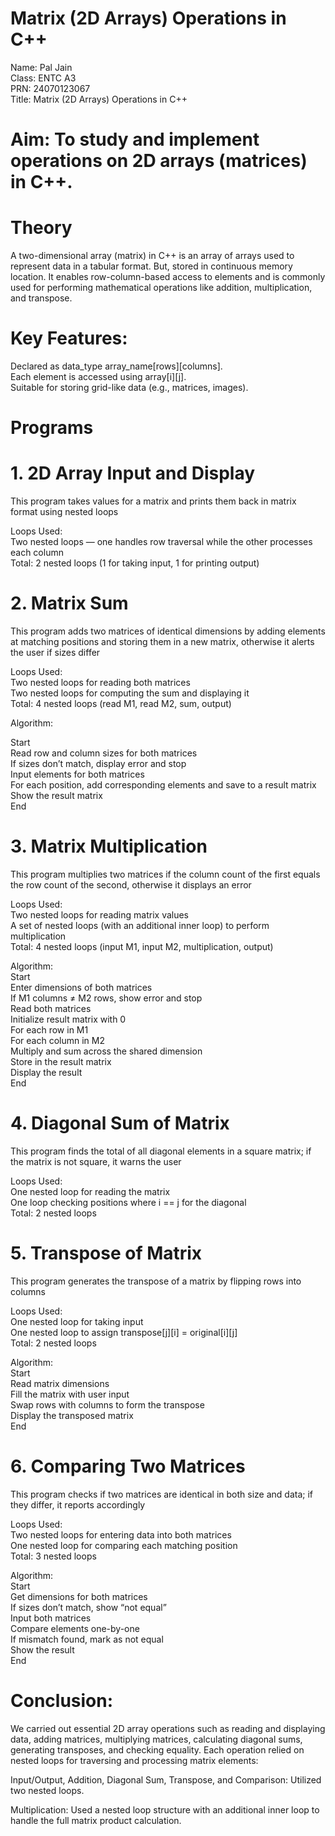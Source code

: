 # Matrix (2D Arrays) Operations in C++

Name: Pal Jain  
Class: ENTC A3  
PRN: 24070123067  
Title: Matrix (2D Arrays) Operations in C++

# Aim: To study and implement operations on 2D arrays (matrices) in C++.


# Theory
A two-dimensional array (matrix) in C++ is an array of arrays used to represent data in a tabular format. But, stored in continuous memory location. It enables row-column-based access to elements and is commonly used for performing mathematical operations like addition, multiplication, and transpose.

# Key Features:
Declared as data_type array_name[rows][columns].  
Each element is accessed using array[i][j].  
Suitable for storing grid-like data (e.g., matrices, images).  

# Programs
# 1. 2D Array Input and Display
This program takes values for a matrix and prints them back in matrix format using nested loops

Loops Used:  
Two nested loops — one handles row traversal while the other processes each column  
Total: 2 nested loops (1 for taking input, 1 for printing output)  

# 2. Matrix Sum
This program adds two matrices of identical dimensions by adding elements at matching positions and storing them in a new matrix, otherwise it alerts the user if sizes differ

Loops Used:  
Two nested loops for reading both matrices  
Two nested loops for computing the sum and displaying it  
Total: 4 nested loops (read M1, read M2, sum, output)  

Algorithm:

Start  
Read row and column sizes for both matrices  
If sizes don’t match, display error and stop  
Input elements for both matrices  
For each position, add corresponding elements and save to a result matrix  
Show the result matrix  
End

# 3. Matrix Multiplication
This program multiplies two matrices if the column count of the first equals the row count of the second, otherwise it displays an error

Loops Used:  
Two nested loops for reading matrix values  
A set of nested loops (with an additional inner loop) to perform multiplication  
Total: 4 nested loops (input M1, input M2, multiplication, output)

Algorithm:  
Start  
Enter dimensions of both matrices  
If M1 columns ≠ M2 rows, show error and stop  
Read both matrices  
Initialize result matrix with 0  
For each row in M1  
For each column in M2  
Multiply and sum across the shared dimension  
Store in the result matrix  
Display the result  
End  

# 4. Diagonal Sum of Matrix  
This program finds the total of all diagonal elements in a square matrix; if the matrix is not square, it warns the user  

Loops Used:  
One nested loop for reading the matrix  
One loop checking positions where i == j for the diagonal  
Total: 2 nested loops  

# 5. Transpose of Matrix
This program generates the transpose of a matrix by flipping rows into columns

Loops Used:  
One nested loop for taking input  
One nested loop to assign transpose[j][i] = original[i][j]  
Total: 2 nested loops  

Algorithm:  
Start  
Read matrix dimensions  
Fill the matrix with user input  
Swap rows with columns to form the transpose  
Display the transposed matrix  
End  

# 6. Comparing Two Matrices
This program checks if two matrices are identical in both size and data; if they differ, it reports accordingly

Loops Used:  
Two nested loops for entering data into both matrices  
One nested loop for comparing each matching position  
Total: 3 nested loops  

Algorithm:  
Start  
Get dimensions for both matrices  
If sizes don’t match, show “not equal”  
Input both matrices  
Compare elements one-by-one  
If mismatch found, mark as not equal  
Show the result  
End  


# Conclusion:
We carried out essential 2D array operations such as reading and displaying data, adding matrices, multiplying matrices, calculating diagonal sums, generating transposes, and checking equality. Each operation relied on nested loops for traversing and processing matrix elements:

Input/Output, Addition, Diagonal Sum, Transpose, and Comparison: Utilized two nested loops.

Multiplication: Used a nested loop structure with an additional inner loop to handle the full matrix product calculation.
